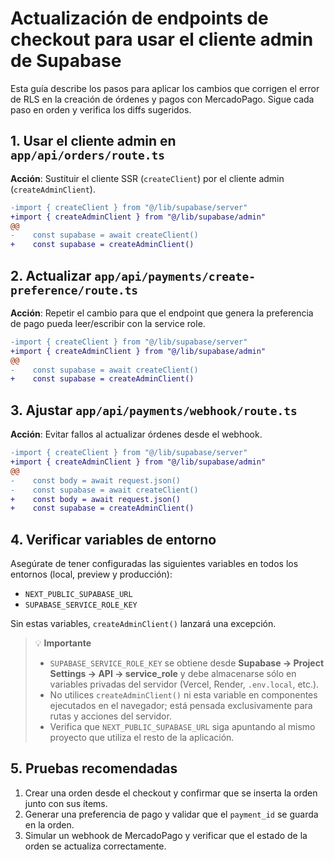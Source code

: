 # Actualización de endpoints de checkout para usar el cliente admin de Supabase

Esta guía describe los pasos para aplicar los cambios que corrigen el error de RLS en la creación de órdenes y pagos con MercadoPago. Sigue cada paso en orden y verifica los diffs sugeridos.

## 1. Usar el cliente admin en `app/api/orders/route.ts`

**Acción**: Sustituir el cliente SSR (`createClient`) por el cliente admin (`createAdminClient`).

```diff
-import { createClient } from "@/lib/supabase/server"
+import { createAdminClient } from "@/lib/supabase/admin"
@@
-    const supabase = await createClient()
+    const supabase = createAdminClient()
```

## 2. Actualizar `app/api/payments/create-preference/route.ts`

**Acción**: Repetir el cambio para que el endpoint que genera la preferencia de pago pueda leer/escribir con la service role.

```diff
-import { createClient } from "@/lib/supabase/server"
+import { createAdminClient } from "@/lib/supabase/admin"
@@
-    const supabase = await createClient()
+    const supabase = createAdminClient()
```

## 3. Ajustar `app/api/payments/webhook/route.ts`

**Acción**: Evitar fallos al actualizar órdenes desde el webhook.

```diff
-import { createClient } from "@/lib/supabase/server"
+import { createAdminClient } from "@/lib/supabase/admin"
@@
-    const body = await request.json()
-    const supabase = await createClient()
+    const body = await request.json()
+    const supabase = createAdminClient()
```

## 4. Verificar variables de entorno

Asegúrate de tener configuradas las siguientes variables en todos los entornos (local, preview y producción):

- `NEXT_PUBLIC_SUPABASE_URL`
- `SUPABASE_SERVICE_ROLE_KEY`

Sin estas variables, `createAdminClient()` lanzará una excepción.

> 💡 **Importante**
>
> - `SUPABASE_SERVICE_ROLE_KEY` se obtiene desde **Supabase → Project Settings → API → service_role** y debe almacenarse sólo en variables privadas del servidor (Vercel, Render, `.env.local`, etc.).
> - No utilices `createAdminClient()` ni esta variable en componentes ejecutados en el navegador; está pensada exclusivamente para rutas y acciones del servidor.
> - Verifica que `NEXT_PUBLIC_SUPABASE_URL` siga apuntando al mismo proyecto que utiliza el resto de la aplicación.

## 5. Pruebas recomendadas

1. Crear una orden desde el checkout y confirmar que se inserta la orden junto con sus ítems.
2. Generar una preferencia de pago y validar que el `payment_id` se guarda en la orden.
3. Simular un webhook de MercadoPago y verificar que el estado de la orden se actualiza correctamente.
